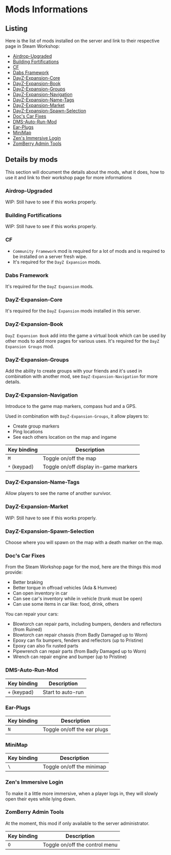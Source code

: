 # Mods Informations

## Listing

Here is the list of mods installed on the server and link to their respective page in Steam Workshop:

* [Airdrop-Upgraded](https://steamcommunity.com/sharedfiles/filedetails/?id=1870524790)
* [Building Fortifications](https://steamcommunity.com/sharedfiles/filedetails/?id=2670506982)
* [CF](https://steamcommunity.com/sharedfiles/filedetails/?id=1559212036)
* [Dabs Framework](https://steamcommunity.com/sharedfiles/filedetails/?id=2545327648)
* [DayZ-Expansion-Core](https://steamcommunity.com/sharedfiles/filedetails/?id=2291785308)
* [DayZ-Expansion-Book](https://steamcommunity.com/sharedfiles/filedetails/?id=2572324799)
* [DayZ-Expansion-Groups](https://steamcommunity.com/sharedfiles/filedetails/?id=2792983364)
* [DayZ-Expansion-Navigation](https://steamcommunity.com/sharedfiles/filedetails/?id=2792984722)
* [DayZ-Expansion-Name-Tags](https://steamcommunity.com/sharedfiles/filedetails/?id=2576460232)
* [DayZ-Expansion-Market](https://steamcommunity.com/sharedfiles/filedetails/?id=2572328470)
* [DayZ-Expansion-Spawn-Selection](https://steamcommunity.com/sharedfiles/filedetails/?id=2804241648)
* [Doc's Car Fixes](https://steamcommunity.com/sharedfiles/filedetails/?id=2886222035)
* [DMS-Auto-Run-Mod](https://steamcommunity.com/sharedfiles/filedetails/?id=2518247321)
* [Ear-Plugs](https://steamcommunity.com/sharedfiles/filedetails/?id=1819514788)
* [MiniMap](https://steamcommunity.com/sharedfiles/filedetails/?id=2381686295)
* [Zen's Immersive Login](https://steamcommunity.com/sharedfiles/filedetails/?id=2924719512)
* [ZomBerry Admin Tools](https://steamcommunity.com/sharedfiles/filedetails/?id=1582756848)

## Details by mods

This section will document the details about the mods, what it does, how to use it and link to their workshop page for more informations

### Airdrop-Upgraded

WIP: Still have to see if this works properly.

### Building Fortifications

WIP: Still have to see if this works properly.

### CF

* `Community Framework` mod is required for a lot of mods and is required to be installed on a server fresh wipe. 
* It's required for the `DayZ Expansion` mods.

### Dabs Framework

It's required for the `DayZ Expansion` mods.

### DayZ-Expansion-Core

It's required for the `DayZ Expansion` mods installed in this server.

### DayZ-Expansion-Book

`DayZ Expansion Book` add into the game a virtual book which can be used by other mods to add more pages for various uses. It's required for the `DayZ Expansion Groups` mod.

### DayZ-Expansion-Groups

Add the ability to create groups with your friends and it's used in combination with another mod, see `DayZ-Expansion-Navigation` for more details.

### DayZ-Expansion-Navigation

Introduce to the game map markers, compass hud and a GPS. 

Used in combination with `DayZ-Expansion-Groups`, it allow players to:
* Create group markers
* Ping locations
* See each others location on the map and ingame

| Key binding | Description |
|-------------|-------------|
| `M`         | Toggle on/off the map |
| `*` (keypad)| Toggle on/off display in-game markers |

### DayZ-Expansion-Name-Tags

Allow players to see the name of another survivor.

### DayZ-Expansion-Market

WIP: Still have to see if this works properly.

### DayZ-Expansion-Spawn-Selection

Choose where you will spawn on the map with a death marker on the map.

### Doc's Car Fixes

From the Steam Workshop page for the mod, here are the things this mod provide:
* Better braking
* Better torque in offroad vehicles (Ada & Humvee)
* Can open inventory in car
* Can see car's inventory while in vehicle (trunk must be open)
* Can use some items in car like: food, drink, others

You can repair your cars:
* Blowtorch can repair parts, including bumpers, denders and reflectors (from Ruined)
* Blowtorch can repair chassis (from Badly Damaged up to Worn)
* Epoxy can fix bumpers, fenders and reflectors (up to Pristine)
* Epoxy can also fix rusted parts
* Pipewrench can repair parts (from Badly Damaged up to Worn)
* Wrench can repair engine and bumper (up to Pristine)

### DMS-Auto-Run-Mod

| Key binding | Description |
|-------------|-------------|
| `+` (keypad)| Start to auto-run |

### Ear-Plugs

| Key binding | Description |
|-------------|-------------|
| `N`         | Toggle on/off the ear plugs |

### MiniMap

| Key binding | Description |
|-------------|-------------|
| `\`         | Toggle on/off the minimap |

### Zen's Immersive Login

To make it a little more immersive, when a player logs in, they will slowly open their eyes while lying down.

### ZomBerry Admin Tools

At the moment, this mod if only available to the server administrator.

| Key binding | Description |
|-------------|-------------|
| `O`         | Toggle on/off the control menu |

